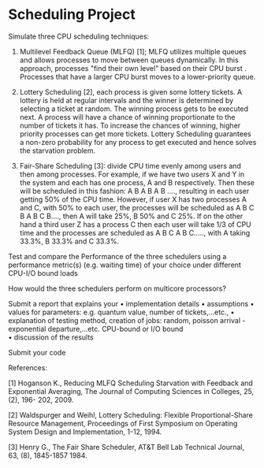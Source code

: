 # Scheduling Project

Simulate three CPU scheduling techniques: 

1.	Multilevel Feedback Queue (MLFQ) [1]; MLFQ utilizes multiple queues and allows processes to move between queues dynamically. In this approach, processes "find their own level" based on their CPU burst . Processes that have a larger CPU burst moves to a lower-priority queue. 

2.	Lottery Scheduling [2], each process is given some lottery tickets. A lottery is held at regular intervals and the winner is determined by selecting a ticket at random. The winning process gets to be executed next. A process will have a chance of winning proportionate to the number of tickets it has. To increase the chances of winning, higher priority processes can get more tickets. Lottery Scheduling guarantees a non-zero probability for any process to get executed and hence solves the starvation problem. 

3.	Fair-Share Scheduling [3]: divide CPU time evenly among users and then among processes. For example, if we have two users X and Y in the system and each has one process, A and B respectively. Then these will be scheduled in this fashion: A B A B A B …., resulting in each user getting 50% of the CPU time. However, if user X has two processes A and C, with 50% to each user, the processes will be scheduled as A B C B A B C B…., then A will take 25%, B 50% and C 25%. If on the other hand a third user Z has a process C then each user will take 1/3 of CPU time and the processes are scheduled as A B C A B C….., with A taking 33.3%, B 33.3% and C 33.3%.

Test and compare the Performance of the three schedulers using a performance metric(s) (e.g. waiting time) of your choice under different CPU-I/O bound loads

How would the three schedulers perform on multicore processors?


Submit a report that explains your 
•	implementation details 
•	assumptions
•	values for parameters: e.g. quantum value, number of tickets,...etc., 
•	explanation of testing method, creation of jobs: random, poisson arrival -exponential departure,...etc. CPU-bound or I/O bound  
•	discussion of the results 

Submit your code

References:

[1]  Hoganson K., Reducing MLFQ Scheduling Starvation with Feedback and Exponential Averaging, The Journal of Computing Sciences in Colleges, 25, (2), 196- 202, 2009.

[2]  Waldspurger and Weihl, Lottery Scheduling: Flexible Proportional-Share Resource Management, Proceedings of First Symposium on Operating System Design and Implementation, 1-12, 1994.

[3] Henry G., The Fair Share Scheduler, AT&T Bell Lab Technical Journal, 63, (8), 1845-1857 1984.
